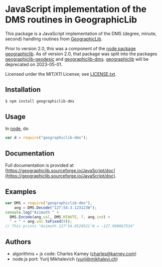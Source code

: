 # JavaScript implementation of the DMS routines in GeographicLib

This package is a JavaScript implementation of the DMS (degree,
minute, second) handling routines from
[GeographicLib](https://geographiclib.sourceforge.io).

Prior to version 2.0, this was a component of the [node package
geographiclib](https://www.npmjs.com/package/geographiclib).  As of
version 2.0, that package was split into the packages
[geographiclib-geodesic](https://www.npmjs.com/package/geographiclib-geodesic)
and
[geographiclib-dms](https://www.npmjs.com/package/geographiclib-dms).
[geographiclib](https://www.npmjs.com/package/geographiclib) will be
deprecated on 2023-05-01.

Licensed under the MIT/X11 License; see
[LICENSE.txt](https://geographiclib.sourceforge.io/LICENSE.txt).

## Installation

```bash
$ npm install geographiclib-dms
```

## Usage

In [node](https://nodejs.org), do
```javascript
var d = require("geographiclib-dms");
```

## Documentation

Full documentation is provided at
[https://geographiclib.sourceforge.io/JavaScript/doc](https://geographiclib.sourceforge.io/JavaScript/doc).

## Examples

```javascript
var DMS = require("geographiclib-dms"),
    ang = DMS.Decode("127:54:3.123123W");
console.log("Azimuth " +
  DMS.Encode(ang.val, DMS.MINUTE, 7, ang.ind) +
  " = " + ang.val.toFixed(9));
// This prints "Azimuth 127°54.0520521'W = -127.900867534"
```

## Authors

* algorithms + js code: Charles Karney (charles@karney.com)
* node.js port: Yurij Mikhalevich (yurij@mikhalevi.ch)
